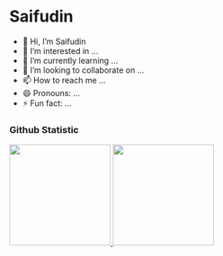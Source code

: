 # Saifudin
- 👋 Hi, I’m Saifudin
- 👀 I’m interested in ...
- 🌱 I’m currently learning ...
- 💞️ I’m looking to collaborate on ...
- 📫 How to reach me ...
- 😄 Pronouns: ...
- ⚡ Fun fact: ...

### Github Statistic
<p align="left">
<a href="https://github.com/saifudin76">
  <img height="180em" src="https://github-readme-stats-eight-theta.vercel.app/api?username=saifudin76&show_icons=true&theme=algolia&include_all_commits=true&count_private=true"/>
  <img height="180em" src="https://github-readme-stats-eight-theta.vercel.app/api/top-langs/?username=saifudin76&layout=compact&layout=compact&theme=algolia"/>
</a>
</p>
